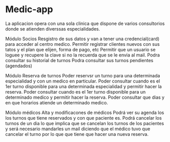 # Medic-app
La aplicacion opera con una sola clinica que dispone de varios consultorios donde se atienden diverssas especialidades.

Módulo Socios
Resgistro de sus datos y van a tener una credencial(card) para acceder al centro medico.
Permitir registrar clientes nuevos con sus tatos y el plan que elijen, forma de pago, etc
Permitir que un usuario se loguee y recupere la clave si no la recuerda que se le envia al mail.
Podra consultar su historial de turnos
Podra consultar sus turnos pendientes (agendados)

Módulo Reserva de turnos 
Poder reservsr un turno para una determinada especialidad y con un medico en particular.
Poder consultar cuando es el 1er turno disponible para una determinada especialidad y permitir hacer la reserva.
Poder consultar cuando es el 1er turno disponible para un determinado medico y permitir hacer la reserva.
Poder consultar que dias y en que horarios atiende un determinado medico.

Módulo médicos
Alta y modificacones de médicos
Podrá ver su agenda los los turnos que tiene reservados y con que paciente es.
Podrá cancelar los turnos de un dia lo que implica que se cancelan los turnos de los pacientes y será necesario mandarles un mail diciendo que el médico tuvo que cancelar el turno por lo que que tiene que hacer una nueva reserva.


